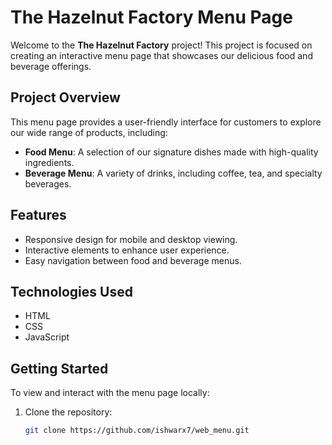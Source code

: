 # The Hazelnut Factory Menu Page

Welcome to the **The Hazelnut Factory** project! This project is focused on creating an interactive menu page that showcases our delicious food and beverage offerings.

## Project Overview

This menu page provides a user-friendly interface for customers to explore our wide range of products, including:

- **Food Menu**: A selection of our signature dishes made with high-quality ingredients.
- **Beverage Menu**: A variety of drinks, including coffee, tea, and specialty beverages.

## Features

- Responsive design for mobile and desktop viewing.
- Interactive elements to enhance user experience.
- Easy navigation between food and beverage menus.

## Technologies Used

- HTML
- CSS
- JavaScript

## Getting Started

To view and interact with the menu page locally:

1. Clone the repository:
   ```bash
   git clone https://github.com/ishwarx7/web_menu.git

